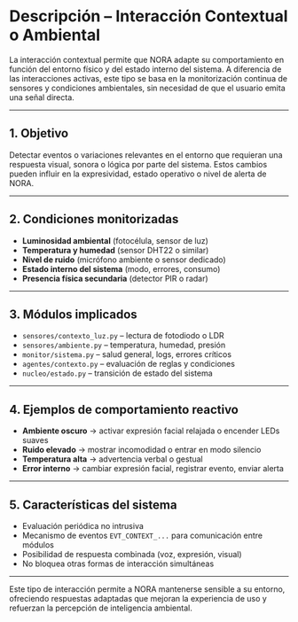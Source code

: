 # Descripción – Interacción Contextual o Ambiental

La interacción contextual permite que NORA adapte su comportamiento en función del entorno físico y del estado interno del sistema. A diferencia de las interacciones activas, este tipo se basa en la monitorización continua de sensores y condiciones ambientales, sin necesidad de que el usuario emita una señal directa.

---

## 1. Objetivo

Detectar eventos o variaciones relevantes en el entorno que requieran una respuesta visual, sonora o lógica por parte del sistema. Estos cambios pueden influir en la expresividad, estado operativo o nivel de alerta de NORA.

---

## 2. Condiciones monitorizadas

* **Luminosidad ambiental** (fotocélula, sensor de luz)
* **Temperatura y humedad** (sensor DHT22 o similar)
* **Nivel de ruido** (micrófono ambiente o sensor dedicado)
* **Estado interno del sistema** (modo, errores, consumo)
* **Presencia física secundaria** (detector PIR o radar)

---

## 3. Módulos implicados

* `sensores/contexto_luz.py` – lectura de fotodiodo o LDR
* `sensores/ambiente.py` – temperatura, humedad, presión
* `monitor/sistema.py` – salud general, logs, errores críticos
* `agentes/contexto.py` – evaluación de reglas y condiciones
* `nucleo/estado.py` – transición de estado del sistema

---

## 4. Ejemplos de comportamiento reactivo

* **Ambiente oscuro** → activar expresión facial relajada o encender LEDs suaves
* **Ruido elevado** → mostrar incomodidad o entrar en modo silencio
* **Temperatura alta** → advertencia verbal o gestual
* **Error interno** → cambiar expresión facial, registrar evento, enviar alerta

---

## 5. Características del sistema

* Evaluación periódica no intrusiva
* Mecanismo de eventos `EVT_CONTEXT_...` para comunicación entre módulos
* Posibilidad de respuesta combinada (voz, expresión, visual)
* No bloquea otras formas de interacción simultáneas

---

Este tipo de interacción permite a NORA mantenerse sensible a su entorno, ofreciendo respuestas adaptadas que mejoran la experiencia de uso y refuerzan la percepción de inteligencia ambiental.
